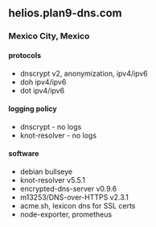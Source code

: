 ## helios.plan9-dns.com
### Mexico City, Mexico

#### protocols
- dnscrypt v2, anonymization, ipv4/ipv6
- doh ipv4/ipv6
- dot ipv4/ipv6

#### logging policy
- dnscrypt - no logs
- knot-resolver - no logs

#### software
- debian bullseye
- knot-resolver v5.5.1
- encrypted-dns-server v0.9.6
- m13253/DNS-over-HTTPS v2.3.1
- acme.sh, lexicon dns for SSL certs
- node-exporter, prometheus
